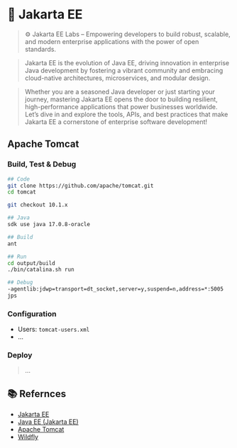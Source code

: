 # 🚀 Jakarta EE

> ⚙️ Jakarta EE Labs – Empowering developers to build robust, scalable, and modern enterprise applications with the power of open standards.

> Jakarta EE is the evolution of Java EE, driving innovation in enterprise Java development by fostering a vibrant community and embracing cloud-native architectures, microservices, and modular design.

> Whether you are a seasoned Java developer or just starting your journey, mastering Jakarta EE opens the door to building resilient, high-performance applications that power businesses worldwide. Let’s dive in and explore the tools, APIs, and best practices that make Jakarta EE a cornerstone of enterprise software development!

## Apache Tomcat

### Build, Test & Debug

```bash
## Code
git clone https://github.com/apache/tomcat.git
cd tomcat

git checkout 10.1.x

## Java
sdk use java 17.0.8-oracle

## Build
ant

## Run
cd output/build
./bin/catalina.sh run

## Debug
-agentlib:jdwp=transport=dt_socket,server=y,suspend=n,address=*:5005
jps
```

### Configuration

- Users: `tomcat-users.xml`
- ...

### Deploy

> ...


## 📚 Refernces

- [Jakarta EE](https://en.wikipedia.org/wiki/Jakarta_EE)
- [Java EE (Jakarta EE)](https://righteous-guardian-68f.notion.site/Java-EE-Jakarta-EE-161c0f5171ec80fbaedae02728d10c9a?pvs=4)
- [Apache Tomcat](https://righteous-guardian-68f.notion.site/Apache-Tomcat-4f886e3534ad4265ab2334634dcc392c?pvs=4)
- [Wildfly](https://righteous-guardian-68f.notion.site/Wildfly-2102df8381204f9ca3195384b3021a79?pvs=4)
